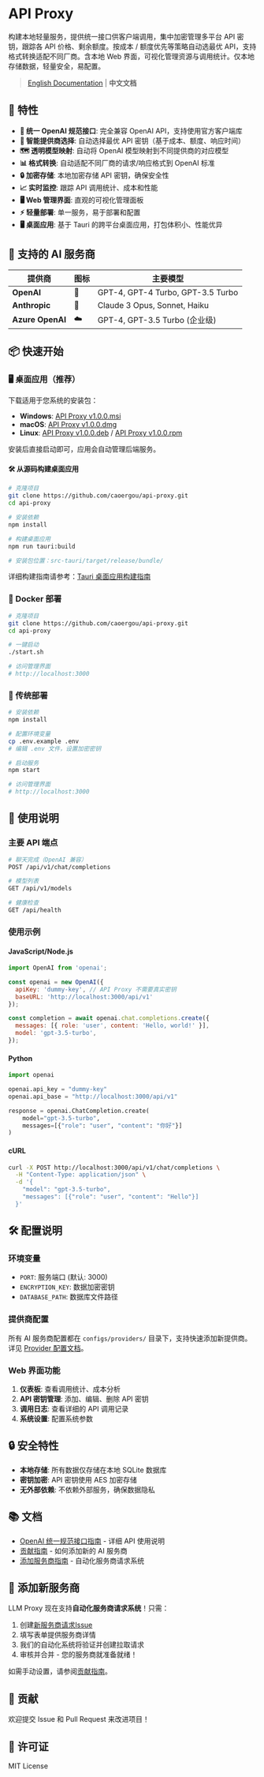 # API Proxy

构建本地轻量服务，提供统一接口供客户端调用，集中加密管理多平台 API 密钥，跟踪各 API 价格、剩余额度。按成本 / 额度优先等策略自动选最优 API，支持格式转换适配不同厂商。含本地 Web 界面，可视化管理资源与调用统计。仅本地存储数据，轻量安全，易配置。

> [English Documentation](README.md) | **中文文档**

## 🚀 特性

- **🎯 统一 OpenAI 规范接口**: 完全兼容 OpenAI API，支持使用官方客户端库
- **🔄 智能提供商选择**: 自动选择最优 API 密钥（基于成本、额度、响应时间）
- **🗺️ 透明模型映射**: 自动将 OpenAI 模型映射到不同提供商的对应模型
- **📊 格式转换**: 自动适配不同厂商的请求/响应格式到 OpenAI 标准
- **🔒 加密存储**: 本地加密存储 API 密钥，确保安全性
- **📈 实时监控**: 跟踪 API 调用统计、成本和性能
- **🖥️ Web 管理界面**: 直观的可视化管理面板
- **⚡ 轻量部署**: 单一服务，易于部署和配置
- **🖥️ 桌面应用**: 基于 Tauri 的跨平台桌面应用，打包体积小、性能优异

## 🎯 支持的 AI 服务商

| 提供商 | 图标 | 主要模型 |
|--------|------|----------|
| **OpenAI** | 🤖 | GPT-4, GPT-4 Turbo, GPT-3.5 Turbo |
| **Anthropic** | 🧠 | Claude 3 Opus, Sonnet, Haiku |
| **Azure OpenAI** | ☁️ | GPT-4, GPT-3.5 Turbo (企业级) |

## 📦 快速开始

### 🖥️ 桌面应用（推荐）

下载适用于您系统的安装包：

- **Windows**: [API Proxy v1.0.0.msi](https://github.com/caoergou/api-proxy/releases/latest)
- **macOS**: [API Proxy v1.0.0.dmg](https://github.com/caoergou/api-proxy/releases/latest)
- **Linux**: [API Proxy v1.0.0.deb](https://github.com/caoergou/api-proxy/releases/latest) / [API Proxy v1.0.0.rpm](https://github.com/caoergou/api-proxy/releases/latest)

安装后直接启动即可，应用会自动管理后端服务。

#### 🛠 从源码构建桌面应用

```bash
# 克隆项目
git clone https://github.com/caoergou/api-proxy.git
cd api-proxy

# 安装依赖
npm install

# 构建桌面应用
npm run tauri:build

# 安装包位置：src-tauri/target/release/bundle/
```

详细构建指南请参考：[Tauri 桌面应用构建指南](docs/TAURI_BUILD_GUIDE.md)

### 🐳 Docker 部署

```bash
# 克隆项目
git clone https://github.com/caoergou/api-proxy.git
cd api-proxy

# 一键启动
./start.sh

# 访问管理界面
# http://localhost:3000
```

### 🔧 传统部署

```bash
# 安装依赖
npm install

# 配置环境变量
cp .env.example .env
# 编辑 .env 文件，设置加密密钥

# 启动服务
npm start

# 访问管理界面
# http://localhost:3000
```

## 🔧 使用说明

### 主要 API 端点

```bash
# 聊天完成（OpenAI 兼容）
POST /api/v1/chat/completions

# 模型列表
GET /api/v1/models

# 健康检查
GET /api/health
```

### 使用示例

#### JavaScript/Node.js
```javascript
import OpenAI from 'openai';

const openai = new OpenAI({
  apiKey: 'dummy-key', // API Proxy 不需要真实密钥
  baseURL: 'http://localhost:3000/api/v1'
});

const completion = await openai.chat.completions.create({
  messages: [{ role: 'user', content: 'Hello, world!' }],
  model: 'gpt-3.5-turbo',
});
```

#### Python
```python
import openai

openai.api_key = "dummy-key"
openai.api_base = "http://localhost:3000/api/v1"

response = openai.ChatCompletion.create(
    model="gpt-3.5-turbo",
    messages=[{"role": "user", "content": "你好"}]
)
```

#### cURL
```bash
curl -X POST http://localhost:3000/api/v1/chat/completions \
  -H "Content-Type: application/json" \
  -d '{
    "model": "gpt-3.5-turbo",
    "messages": [{"role": "user", "content": "Hello"}]
  }'
```

## 🛠️ 配置说明

### 环境变量

- `PORT`: 服务端口 (默认: 3000)
- `ENCRYPTION_KEY`: 数据加密密钥
- `DATABASE_PATH`: 数据库文件路径

### 提供商配置

所有 AI 服务商配置都在 `configs/providers/` 目录下，支持快速添加新提供商。详见 [Provider 配置文档](configs/README_cn.md)。

### Web 界面功能

1. **仪表板**: 查看调用统计、成本分析
2. **API 密钥管理**: 添加、编辑、删除 API 密钥
3. **调用日志**: 查看详细的 API 调用记录
4. **系统设置**: 配置系统参数

## 🔒 安全特性

- **本地存储**: 所有数据仅存储在本地 SQLite 数据库
- **密钥加密**: API 密钥使用 AES 加密存储
- **无外部依赖**: 不依赖外部服务，确保数据隐私

## 📚 文档

- [OpenAI 统一规范接口指南](docs/UNIFIED_API_cn.md) - 详细 API 使用说明
- [贡献指南](CONTRIBUTING_cn.md) - 如何添加新的 AI 服务商
- [添加服务商指南](docs/ADDING_PROVIDERS_cn.md) - 自动化服务商请求系统

## 🚀 添加新服务商

LLM Proxy 现在支持**自动化服务商请求系统**！只需：

1. 创建[新服务商请求Issue](https://github.com/caoergou/LLMProxy/issues/new/choose)
2. 填写表单提供服务商详情
3. 我们的自动化系统将验证并创建拉取请求
4. 审核并合并 - 您的服务商就准备就绪！

如需手动设置，请参阅[贡献指南](CONTRIBUTING_cn.md)。

## 🤝 贡献

欢迎提交 Issue 和 Pull Request 来改进项目！

## 📄 许可证

MIT License